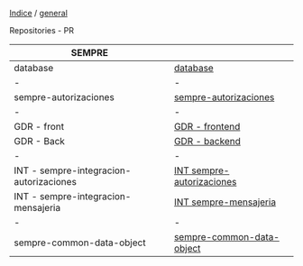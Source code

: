 [Indice](../../../README.md) / [general](../general.md)

Repositories - PR

| SEMPRE                                  |                                                                                                                |
|-----------------------------------------|----------------------------------------------------------------------------------------------------------------|
| database                                | [database](https://bitbucket.org/conexiacom/sempre-database/pull-requests/)                                    |
| -                                       | -                                                                                                              |
| sempre-autorizaciones                   | [sempre-autorizaciones](https://bitbucket.org/conexiacom/sempre-autorizaciones/pull-requests/)                 |
| -                                       | -                                                                                                              |
| GDR - front                             | [GDR - frontend](https://bitbucket.org/conexiacom/sempre-gestion-de-riesgo-frontend/pull-requests/)            |
| GDR - Back                              | [GDR - backend](https://bitbucket.org/conexiacom/sempre-gestion-de-riesgo-backend/pull-requests/)              |
| -                                       | -                                                                                                              |
| INT - sempre-integracion-autorizaciones | [INT sempre-autorizaciones](https://bitbucket.org/conexiacom/sempre-integracion-autorizaciones/pull-requests/) |
| INT - sempre-integracion-mensajeria     | [INT sempre-mensajeria](https://bitbucket.org/conexiacom/sempre-integracion-mensajeria/pull-requests/)         |
| -                                       | -                                                                                                              |
| sempre-common-data-object               | [sempre-common-data-object](https://bitbucket.org/conexiacom/sempre-common-data-object/pull-requests/)         |
